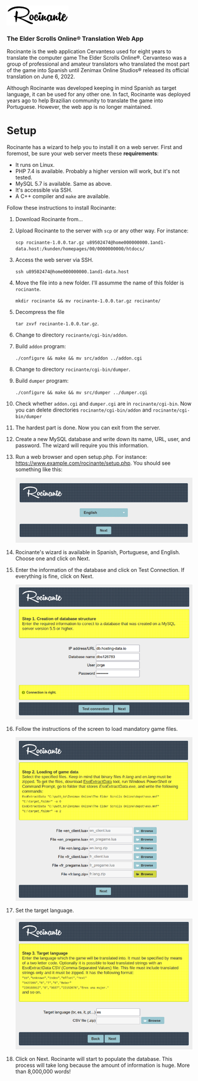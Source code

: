 ![Rocinante](images/rocinante-black-logo.png)

### The Elder Scrolls Online® Translation Web App

Rocinante is the web application Cervanteso used for eight years to translate the computer game The Elder Scrolls Online®. Cervanteso was a group of professional and amateur translators who translated the most part of the game into Spanish until Zenimax Online Studios® released its official translation on June 6, 2022.

Although Rocinante was developed keeping in mind Spanish as target language, it can be used for any other one. In fact, Rocinante was deployed years ago to help Brazilian community to translate the game into Portuguese. However, the web app is no longer maintained. 

# Setup

Rocinante has a wizard to help you to install it on a web server. First and foremost, be sure your web server meets these **requirements**:
  - It runs on Linux.
  - PHP 7.4 is available. Probably a higher version will work, but it's not tested.
  - MySQL 5.7 is available. Same as above.
  - It's accessible via SSH.
  - A C++ compiler and `make` are available.

Follow these instructions to install Rocinante:
1. Download Rocinante from...
2. Upload Rocinante to the server with `scp` or any other way. For instance:
 
   `scp rocinante-1.0.0.tar.gz u89502474@home000000000.1and1-data.host:/kunden/homepages/00/0000000000/htdocs/`
3. Access the web server via SSH.

   `ssh u89502474@home000000000.1and1-data.host`
4. Move the file into a new folder. I'll assumme the name of this folder is `rocinante`.

   `mkdir rocinante && mv rocinante-1.0.0.tar.gz rocinante/`
5. Decompress the file

   `tar zxvf rocinante-1.0.0.tar.gz`.
6. Change to directory `rocinante/cgi-bin/addon`.
7. Build `addon` program:

   `./configure && make && mv src/addon ../addon.cgi`
9. Change to directory `rocinante/cgi-bin/dumper`.
10. Build `dumper` program:

    `./configure && make && mv src/dumper ../dumper.cgi`
11. Check whether `addon.cgi` and `dumper.cgi` are in `rocinante/cgi-bin`. Now you can delete directories `rocinante/cgi-bin/addon` and `rocinante/cgi-bin/dumper`
12. The hardest part is done. Now you can exit from the server.
13. Create a new MySQL database and write down its name, URL, user, and password. The wizard will require you this information.
14. Run a web browser and open setup.php. For instance: https://www.example.com/rocinante/setup.php. You should see something like this:

    ![Setup01](doc/setup/setup01.png)
15. Rocinante's wizard is available in Spanish, Portuguese, and English. Choose one and click on Next.
16. Enter the information of the database and click on Test Connection. If everything is fine, click on Next.

    ![Setup02](doc/setup/setup02.png)
17. Follow the instructions of the screen to load mandatory game files.

    ![Setup03](doc/setup/setup03.png)
18. Set the target language.

    ![Setup04](doc/setup/setup04.png)
19. Click on Next. Rocinante will start to populate the database. This process will take long because the amount of information is huge. More than 8,000,000 words!
